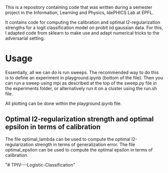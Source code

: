 This is a repository containing code that was written during a semester project in the Information, Learning and Physics, IdePHICS Lab at EPFL.

It contains code for computing the calibration and optimal l2-regularization strengths for a logit classification model on probit iid gaussian data.
For this, I adapted code from sklearn to make use and adapt numerical tricks to the adversarial setting.

# Usage

Essentially, all we can do is run sweeps. The recommended way to do this is to define an experiment in playground.ipynb (bottom of the file).
Then you can run a sweep using mpi as described at the top of the sweep.py file in the experiments folder, or alternatively run it on a cluster using the run.sh file.

All plotting can be done within the playground.ipynb file.

## Optimal l2-regularization strength and optimal epsilon in terms of calibration
The file optimal_lambda can be used to compute the optimal l2-regularization strength in terms of generalization error.
The file optimal_epsilon can be used to compute the optimal epsilon in terms of calibration.

"# TPIV---Logistic-Classification" 
